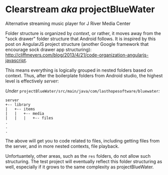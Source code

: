 # Clearstream _aka_ projectBlueWater
Alternative streaming music player for J River Media Center

Folder structure is organized by _context_, or rather, it moves away from the "sock drawer" folder structure
that Android follows. It is inspired by this post on AngularJS project structure (another Google framework that
encourage sock drawer app structuring): http://cliffmeyers.com/blog/2013/4/21/code-organization-angularjs-javascript.

This means everything is logically grouped in nested folders based on context. Thus, after the boilerplate folders from
Android studio, the highest level is effectively _server_:

_Under_ `projectBlueWater/src/main/java/com/lasthopesoftware/bluewater`_:_

    server
    +-- library
    |   +-- items
    |   |   +-- media
    |   |   |   +-- files
    .
    .
    .

The above will get you to code related to files, including getting files from the server, and in more nested contexts,
file playback.

Unfortuantely, other areas, such as the `res` folders, do not allow such structuring. The test project will eventually reflect this folder structuring as well, especially if it grows to the same complexity as projectBlueWater.
